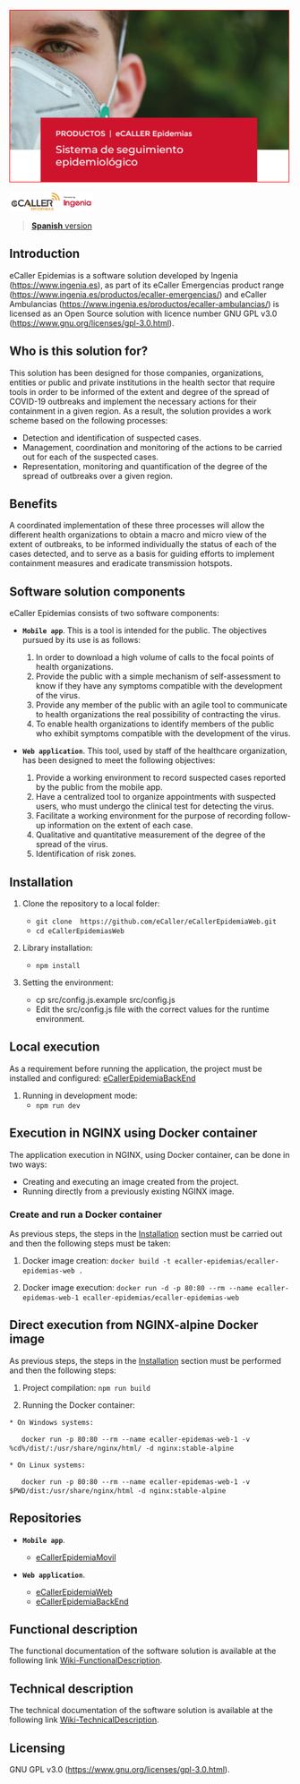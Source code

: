 ![cabecera_readme](/docs/img/cabecera_readme.png)

[![logo](/docs/img/logo.png)](https://www.ingenia.es)

> [**Spanish** version](https://github.com/eCaller/eCallerEpidemiaWeb/blob/master/README.md)

## Introduction

eCaller Epidemias is a software solution developed by Ingenia (https://www.ingenia.es), as part of its eCaller Emergencias product range (https://www.ingenia.es/productos/ecaller-emergencias/) and eCaller Ambulancias (https://www.ingenia.es/productos/ecaller-ambulancias/) is licensed as an Open Source solution with licence number GNU GPL v3.0 (https://www.gnu.org/licenses/gpl-3.0.html).

## Who is this solution for?

This solution has been designed for those companies, organizations, entities or public and private institutions in the health sector that require tools in order to be informed of the extent and degree of the spread of COVID-19 outbreaks and implement the necessary actions for their containment in a given region. As a result, the solution provides a work scheme based on the following processes:

* Detection and identification of suspected cases.
* Management, coordination and monitoring of the actions to be carried out for each of the suspected cases.
* Representation, monitoring and quantification of the degree of the spread of outbreaks over a given region.

## Benefits

A coordinated implementation of these three processes will allow the different health organizations to obtain a macro and micro view of the extent of outbreaks, to be informed individually the status of each of the cases detected, and to serve as a basis for guiding efforts to implement containment measures and eradicate transmission hotspots.

## Software solution components

eCaller Epidemias consists of two software components:

* **`Mobile app`**. This is a tool is intended for the public. The objectives pursued by its use is as follows:
    1. In order to download a high volume of calls to the focal points of health organizations.
    2. Provide the public with a simple mechanism of self-assessment to know if they have any symptoms compatible with the development of the virus.
    3. Provide any member of the public with an agile tool to communicate to health organizations the real possibility of contracting the virus.
    4. To enable health organizations to identify members of the public who exhibit symptoms compatible with the development of the virus.

* **`Web application`**. This tool, used by staff of the healthcare organization, has been designed to meet the following objectives:
    1. Provide a working environment to record suspected cases reported by the public from the mobile app.
    2. Have a centralized tool to organize appointments with suspected users, who must undergo the clinical test for detecting the virus.
    3. Facilitate a working environment for the purpose of recording follow-up information on the extent of each case.
    4. Qualitative and quantitative measurement of the degree of the spread of the virus.
    5. Identification of risk zones.

## Installation

1. Clone the repository to a local folder:
    * `git clone  https://github.com/eCaller/eCallerEpidemiaWeb.git`
    * `cd eCallerEpidemiasWeb`
  
2. Library installation:
    * `npm install`

3. Setting the environment:
    * cp src/config.js.example src/config.js
    * Edit the src/config.js file with the correct values for the runtime environment.

## Local execution

As a requirement before running the application, the project must be installed and configured: [eCallerEpidemiaBackEnd](https://github.com/eCaller/eCallerEpidemiaBackEnd/blob/master/README-EN.md)

1. Running in development mode:
    * `npm run dev`
    
## Execution in NGINX using Docker container

The application execution in NGINX, using Docker container, can be done in two ways:
* Creating and executing an image created from the project.
* Running directly from a previously existing NGINX image.

### Create and run a Docker container

As previous steps, the steps in the [Installation](README-EN.md#Installation) section must be carried out and then the following steps must be taken:

1. Docker image creation:
    `docker build -t ecaller-epidemias/ecaller-epidemias-web .`

2. Docker image execution:
    `docker run -d -p 80:80 --rm --name ecaller-epidemas-web-1 ecaller-epidemias/ecaller-epidemias-web`

## Direct execution from NGINX-alpine Docker image

As previous steps, the steps in the [Installation](README-EN.md#Installation) section must be performed and then the following steps:

  1. Project compilation:
      `npm run build`
    
  2. Running the Docker container:

    * On Windows systems:
```        
   docker run -p 80:80 --rm --name ecaller-epidemas-web-1 -v %cd%/dist/:/usr/share/nginx/html/ -d nginx:stable-alpine 
```
    * On Linux systems:
```        
   docker run -p 80:80 --rm --name ecaller-epidemas-web-1 -v $PWD/dist:/usr/share/nginx/html -d nginx:stable-alpine
```

## Repositories

* **`Mobile app`**.
    - [eCallerEpidemiaMovil](https://github.com/eCaller/eCallerEpidemiaMovil/blob/master/README-EN.md)

* **`Web application`**.
    - [eCallerEpidemiaWeb](https://github.com/eCaller/eCallerEpidemiaWeb/blob/master/README-EN.md)
    - [eCallerEpidemiaBackEnd](https://github.com/eCaller/eCallerEpidemiaBackEnd/blob/master/README-EN.md)

## Functional description

The functional documentation of the software solution is available at the following link [Wiki-FunctionalDescription](https://github.com/eCaller/eCallerEpidemiaWeb/wiki/functional-description).

## Technical description

The technical documentation of the software solution is available at the following link [Wiki-TechnicalDescription](https://github.com/eCaller/eCallerEpidemiaWeb/wiki/technical-description).

## Licensing

GNU GPL v3.0 (https://www.gnu.org/licenses/gpl-3.0.html).
